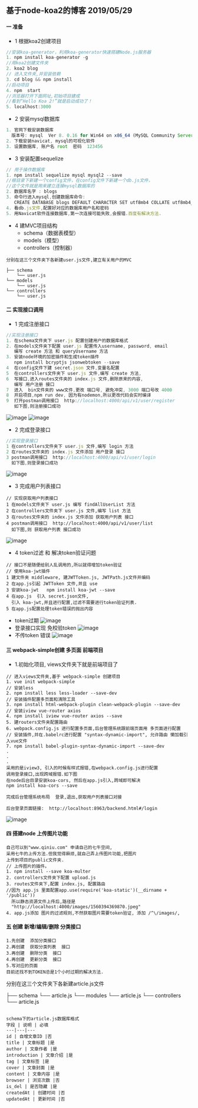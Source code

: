 ## 基于node-koa2的博客 2019/05/29

[参考项目 - 写接口]: https://www.imooc.com/article/80671
[参考项目]: https://github.com/liangfengbo/nodejs-koa-blog
#### 一 准备
- 1 根据koa2创建项目
```js
//安装koa-generator，利用koa-generator快速搭建Node.js服务器
1. npm install koa-generator -g  
//用koa2创建文件夹
2. koa2 blog 
// 进入文件夹,并安装依赖
3. cd blog && npm install
//启动项目  
4. npm  start
//浏览器打开下面网址,初始项目建成
//看到“Hello Koa 2!”就是启动成功了！
5. localhost:3000
```
- 2 安装mysql数据库
```js
1. 官网下载安装数据库
  版本号: mysql  Ver 8. 0.16 for Win64 on x86_64 (MySQL Community Server - GPL)
2. 下载安装navicat, mysql的可视化软件  
3. 设置数据库, 账户名 root  密码  123456
```

- 3 安装配置sequelize
```js
// 用于操作数据库
1. npm install sequelize mysql mysql2 --save 
//根目录下新建一个config文件，在config文件下新建一个db.js文件，
//这个文件就是用来建立连接mysql数据库的
2. 数据库名字 : blogs 
3. 命令行进入mysql,创建数据库命令: 
   CREATE DATABASE blogs DEFAULT CHARACTER SET utf8mb4 COLLATE utf8mb4_unicode_ci;
4. 看db.js文件,配置好对应的数据库用户名和密码
5. 用Navicat软件连接数据库,第一次连接可能失败,会报错.百度有解决方法.

```

- 4 建MVC项目结构
  - schema（数据表模型）
  - models（模型）
  - controllers（控制器）
  
```
分别在这三个文件夹下各新建user.js文件,建立有关用户的MVC

├── schema
    └── user.js
└── models
    └── user.js
└── controllers
    └── user.js
```
#### 二 实现接口调用
- 1 完成注册接口
```js
//实现注册接口
1. 在schema文件夹下 user.js 配置创建用户的数据库格式
2. 在models文件夹下配置 user.js 配置传入username, password, email
   编写 create 方法 和 queryUsername 方法
3. 安装node环境的加密插件和生成token插件
   npm install bcryptjs jsonwebtoken --save 
4  在config文件下建 secret.json 文件,变量名配置
5  在controllers文件夹下 user.js 文件,编写 create 方法,
6  写接口,进入routes文件夹的 index.js 文件,删除原来的内容,
   编写 用户注册 接口
7  进入  bin文件夹的 www文件,更改 端口号, 避免冲突, 3000 端口号改 4000
8  开启项目,npm run dev, 因为有nodemon,所以更改代码会实时编译 
9  打开postman调用接口  http://localhost:4000/api/v1/user/register 
   如下图,则注册接口成功
```
![image](https://github.com/Summer-Lin/koa2-blog/blob/master/blogImg/2.png)
![image](https://github.com/Summer-Lin/koa2-blog/blob/master/blogImg/3.png)

- 2 完成登录接口
```js
//实现登录接口
1 在controllers文件夹下 user.js 文件,编写 login 方法
2 在routes文件夹的 index.js 文件添加 用户登录 接口
3 postman调用接口  http://localhost:4000/api/v1/user/login
  如下图,则登录接口成功
```
![image](https://github.com/Summer-Lin/koa2-blog/blob/master/blogImg/4.png)

- 3 完成用户列表接口
```
// 实现获取用户列表接口
1 在models文件夹下 user.js 编写 findAllUserList 方法 
2 在controllers文件夹下 user.js 文件,编写 list 方法
3 在routes文件夹的 index.js 文件添加 获取用户列表 接口
4 postman调用接口  http://localhost:4000/api/v1/user/list
  如下图,则 获取用户列表 接口成功
```
![image](https://github.com/Summer-Lin/koa2-blog/blob/master/blogImg/5.png)

- 4 token过滤 和 解决token验证问题
```
// 接口不是随便给别人乱调用的,所以就得增加token验证
// 使用koa-jwt插件
1 建文件夹 middleware, 建JWTToken.js, JWTPath.js文件并编码
2 在app.js引起 JWTToken 文件,并且 use
3 安装koa-jwt   npm install koa-jwt --save  
4 在app.js  引入 secret.json文件,
  引入 koa-jwt,并且进行配置,过滤不需要进行token验证列表.
5 在app.js配置处理token错误的抛出内容  
```
  - token过期
![image](https://github.com/Summer-Lin/koa2-blog/blob/master/blogImg/6.png)
  - 登录接口实现 免校验token
![image](https://github.com/Summer-Lin/koa2-blog/blob/master/blogImg/7.png)
  - 不传token 错误
![image](https://github.com/Summer-Lin/koa2-blog/blob/master/blogImg/8.png)


#### 三 webpack-simple创建 多页面 前端项目
- 1.初始化项目, views文件夹下就是前端项目了
```
// 进入views文件夹,基于 webpack-simple 创建项目
1. vue init webpack-simple
// 安装less
2. npm install less less-loader --save-dev
// 安装插件配置多页面和清除工具
3. npm install html-webpack-plugin clean-webpack-plugin --save-dev
// 安装iview vue-router axios
4. npm install iview vue-router axios --save
5. 建routers文件夹配置路由
6. webpack.config.js 进行配置多页面,后台管理系统跟前端页面用 多页面进行配置
// 安装插件,并在.babelrc进行配置 "syntax-dynamic-import", 允许路由 懒加载引入vue文件
7. npm install babel-plugin-syntax-dynamic-import --save-dev
.
.
.
采用的是iview3, 引入的时候有样式报错,在webpack.config.js进行配置
调用登录接口,出现跨域报错.如下图
在node后台目录安装koa-cors, 然后在app.js引入,跨域即可解决
npm install koa-cors --save

完成后台管理系统布局  登录,退出,获取用户列表接口对接

后台登录页面链接:  http://localhost:8963/backend.html#/login
```
![image](https://github.com/Summer-Lin/koa2-blog/blob/master/blogImg/9.png)


#### 四 搭建node 上传图片功能
```
自己可以到"www.qiniu.com" 申请自己的七牛空间,
采用七牛的上传方法.但我觉得麻烦,就自己弄上传图片功能,把图片
上传到项目的public文件夹.
// 上传图片的插件。
1. npm install --save koa-multer
2. controllers文件夹下配置 upload.js
3. routes文件夹下,配置 index.js, 配置路由
//因为 app.js 里面配置app.use(require('koa-static')(__dirname + '/public'))
  所以静态资源文件上传后,路径是
  "http://localhost:4000/images/1560394369870.jpeg"
4. app.js添加 图片的过滤规则,不然获取图片需要token验证, 添加 /^\/images/,

```

#### 五 创建 新增/编辑/删除 分类接口
```
1.先创建  添加分类接口
2.再创建  获取分类列表  接口
3.再创建  删除分类  接口
4.再创建  更新分类  接口
5.写对应的页面
目前还找不到TOKEN总是1个小时过期的解决方法.
```







分别在这三个文件夹下各新建article.js文件

├── schema
    └── article.js
└── modules
    └── article.js
└── controllers
    └── article.js
```

schema下的article.js数据库格式
字段 | 说明 | 必填 
---|---|---
id | 自增文章ID |否 
title | 文章标题 |是 
author | 文章作者 |是 
introduction | 文章介绍 |是 
tag | 文章标签 |是 
cover | 文章封面 |是 
content | 文章内容 |是 
browser | 浏览次数 |否 
is_del | 是否隐藏 |是 
createdAt | 创建时间 |否 
updatedAt | 更新时间 |否 


